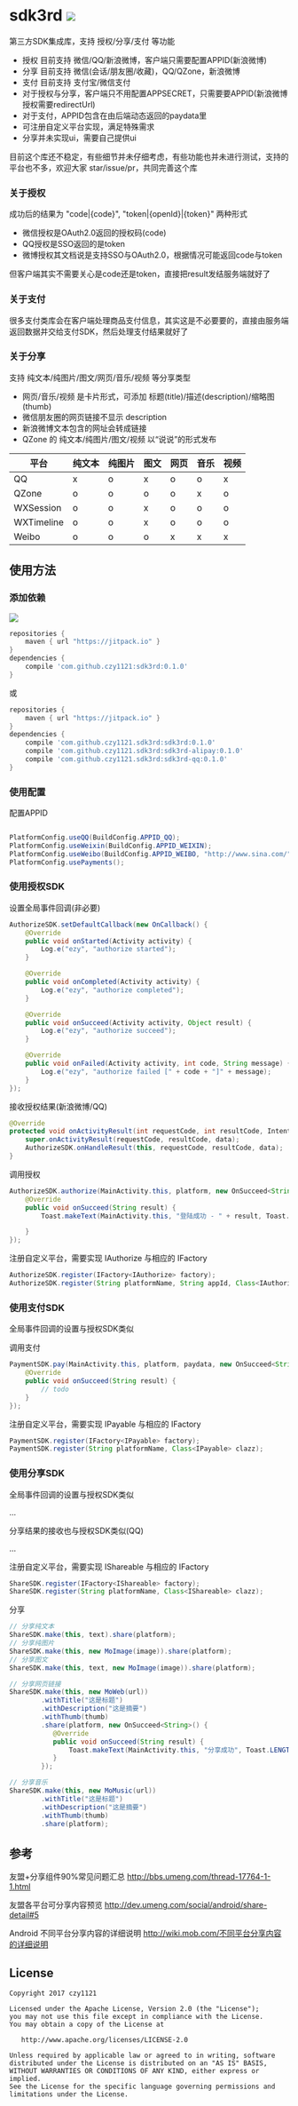 # sdk3rd [![](https://jitpack.io/v/czy1121/sdk3rd.svg)](https://jitpack.io/#czy1121/sdk3rd)

第三方SDK集成库，支持 授权/分享/支付 等功能

- 授权 目前支持 微信/QQ/新浪微博，客户端只需要配置APPID(新浪微博)
- 分享 目前支持 微信(会话/朋友圈/收藏)，QQ/QZone，新浪微博
- 支付 目前支持 支付宝/微信支付
- 对于授权与分享，客户端只不用配置APPSECRET，只需要要APPID(新浪微博授权需要redirectUrl)
- 对于支付，APPID包含在由后端动态返回的paydata里
- 可注册自定义平台实现，满足特殊需求
- 分享并未实现ui，需要自己提供ui


目前这个库还不稳定，有些细节并未仔细考虑，有些功能也并未进行测试，支持的平台也不多，欢迎大家 star/issue/pr，共同完善这个库

### 关于授权

成功后的结果为 "code|{code}", "token|{openId}|{token}" 两种形式

- 微信授权是OAuth2.0返回的授权码(code)
- QQ授权是SSO返回的是token
- 微博授权其文档说是支持SSO与OAuth2.0，根据情况可能返回code与token

但客户端其实不需要关心是code还是token，直接把result发结服务端就好了


### 关于支付

很多支付类库会在客户端处理商品支付信息，其实这是不必要要的，直接由服务端返回数据并交给支付SDK，然后处理支付结果就好了


### 关于分享

支持 纯文本/纯图片/图文/网页/音乐/视频 等分享类型

- 网页/音乐/视频 是卡片形式，可添加 标题(title)/描述(description)/缩略图(thumb)
- 微信朋友圈的网页链接不显示 description
- 新浪微博文本包含的网址会转成链接
- QZone 的 纯文本/纯图片/图文/视频 以“说说”的形式发布

|平台|纯文本|纯图片|图文|网页|音乐|视频|
|---|---|---|---|---|---|---|
|QQ|x|o|x|o|o|x|
|QZone|o|o|o|o|x|o|
|WXSession|o|o|x|o|o|o|
|WXTimeline|o|o|x|o|o|o|
|Weibo|o|o|o|x|x|x|



## 使用方法


### 添加依赖

[![](https://jitpack.io/v/czy1121/sdk3rd.svg)](https://jitpack.io/#czy1121/sdk3rd)

``` groovy
repositories {
    maven { url "https://jitpack.io" }
}
dependencies {
    compile 'com.github.czy1121:sdk3rd:0.1.0'
}
```

或

``` groovy
repositories {
    maven { url "https://jitpack.io" }
}
dependencies {
    compile 'com.github.czy1121.sdk3rd:sdk3rd:0.1.0'
    compile 'com.github.czy1121.sdk3rd:sdk3rd-alipay:0.1.0'
    compile 'com.github.czy1121.sdk3rd:sdk3rd-qq:0.1.0'
}
```

### 使用配置

配置APPID

``` java

PlatformConfig.useQQ(BuildConfig.APPID_QQ);
PlatformConfig.useWeixin(BuildConfig.APPID_WEIXIN);
PlatformConfig.useWeibo(BuildConfig.APPID_WEIBO, "http://www.sina.com/");
PlatformConfig.usePayments();

```


### 使用授权SDK

设置全局事件回调(非必要)


``` java
AuthorizeSDK.setDefaultCallback(new OnCallback() {
    @Override
    public void onStarted(Activity activity) {
        Log.e("ezy", "authorize started");
    }

    @Override
    public void onCompleted(Activity activity) {
        Log.e("ezy", "authorize completed");
    }

    @Override
    public void onSucceed(Activity activity, Object result) {
        Log.e("ezy", "authorize succeed");
    }

    @Override
    public void onFailed(Activity activity, int code, String message) {
        Log.e("ezy", "authorize failed [" + code + "]" + message);
    }
});

```

接收授权结果(新浪微博/QQ)

``` java
@Override
protected void onActivityResult(int requestCode, int resultCode, Intent data) {
    super.onActivityResult(requestCode, resultCode, data);
    AuthorizeSDK.onHandleResult(this, requestCode, resultCode, data);
}
```

调用授权

``` java
AuthorizeSDK.authorize(MainActivity.this, platform, new OnSucceed<String>() {
    @Override
    public void onSucceed(String result) {
        Toast.makeText(MainActivity.this, "登陆成功 - " + result, Toast.LENGTH_LONG).show();

    }
});
```

注册自定义平台，需要实现 IAuthorize 与相应的 IFactory

``` java
AuthorizeSDK.register(IFactory<IAuthorize> factory);
AuthorizeSDK.register(String platformName, String appId, Class<IAuthorize> clazz);
```


### 使用支付SDK

全局事件回调的设置与授权SDK类似


调用支付

``` java
PaymentSDK.pay(MainActivity.this, platform, paydata, new OnSucceed<String>() {
    @Override
    public void onSucceed(String result) {
        // todo
    }
});
```

注册自定义平台，需要实现 IPayable 与相应的 IFactory

``` java
PaymentSDK.register(IFactory<IPayable> factory);
PaymentSDK.register(String platformName, Class<IPayable> clazz);
```


### 使用分享SDK

全局事件回调的设置与授权SDK类似

...

分享结果的接收也与授权SDK类似(QQ)

...

注册自定义平台，需要实现 IShareable 与相应的 IFactory

``` java
ShareSDK.register(IFactory<IShareable> factory);
ShareSDK.register(String platformName, Class<IShareable> clazz);
```

分享


``` java
// 分享纯文本
ShareSDK.make(this, text).share(platform);
// 分享纯图片
ShareSDK.make(this, new MoImage(image)).share(platform);
// 分享图文
ShareSDK.make(this, text, new MoImage(image)).share(platform);

// 分享网页链接
ShareSDK.make(this, new MoWeb(url))
        .withTitle("这是标题")
        .withDescription("这是摘要")
        .withThumb(thumb)
        .share(platform, new OnSucceed<String>() {
           @Override
           public void onSucceed(String result) {
               Toast.makeText(MainActivity.this, "分享成功", Toast.LENGTH_LONG).show();
           }
        });

// 分享音乐
ShareSDK.make(this, new MoMusic(url))
        .withTitle("这是标题")
        .withDescription("这是摘要")
        .withThumb(thumb)
        .share(platform);
```



## 参考

友盟+分享组件90%常见问题汇总
http://bbs.umeng.com/thread-17764-1-1.html

友盟各平台可分享内容预览
http://dev.umeng.com/social/android/share-detail#5

Android 不同平台分享内容的详细说明
http://wiki.mob.com/不同平台分享内容的详细说明

## License

```
Copyright 2017 czy1121

Licensed under the Apache License, Version 2.0 (the "License");
you may not use this file except in compliance with the License.
You may obtain a copy of the License at

   http://www.apache.org/licenses/LICENSE-2.0

Unless required by applicable law or agreed to in writing, software
distributed under the License is distributed on an "AS IS" BASIS,
WITHOUT WARRANTIES OR CONDITIONS OF ANY KIND, either express or implied.
See the License for the specific language governing permissions and
limitations under the License.
```